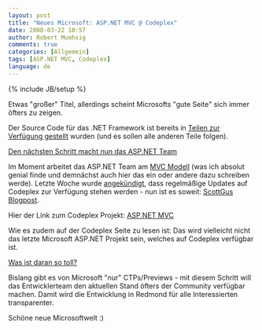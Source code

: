 ```yaml
---
layout: post
title: "Neues Microsoft: ASP.NET MVC @ Codeplex"
date: 2008-03-22 10:57
author: Robert Muehsig
comments: true
categories: [Allgemein]
tags: [ASP.NET MVC, Codeplex]
language: de
---
```

{% include JB/setup %}
<p>Etwas &quot;gro&#223;er&quot; Titel, allerdings scheint Microsofts &quot;gute Seite&quot; sich immer &#246;fters zu zeigen. </p>  <p>Der Source Code f&#252;r das .NET Framework ist bereits in <a href="{{BASE_PATH}}/2008/01/17/net-source-code-nun-verffentlicht/">Teilen zur Verf&#252;gung gestellt</a> wurden (und es sollen alle anderen Teile folgen). </p>  <p><u>Den n&#228;chsten Schritt macht nun das ASP.NET Team</u></p>  <p>Im Moment arbeitet das ASP.NET Team am <a href="http://asp.net/mvc/">MVC Modell</a> (was ich absolut genial finde und demn&#228;chst auch hier das ein oder andere dazu schreiben werde). Letzte Woche wurde <a href="{{BASE_PATH}}/2008/03/11/aspnet-mvc-source-code-builds-werden-auf-codeplex-verffentlicht/">angek&#252;ndigt</a>, dass regelm&#228;&#223;ige Updates auf Codeplex zur Verf&#252;gung stehen werden - nun ist es soweit: <a href="http://weblogs.asp.net/scottgu/archive/2008/03/21/asp-net-mvc-source-code-now-available.aspx">ScottGus Blogpost</a>.</p>  <p>Hier der Link zum Codeplex Projekt: <a href="http://www.codeplex.com/aspnet">ASP.NET MVC</a></p>  <p>Wie es zudem auf der Codeplex Seite zu lesen ist: Das wird vielleicht nicht das letzte Microsoft ASP.NET Projekt sein, welches auf Codeplex verf&#252;gbar ist.</p>  <p><u>Was ist daran so toll?</u></p>  <p>Bislang gibt es von Microsoft &quot;nur&quot; CTPs/Previews - mit diesem Schritt will das Entwicklerteam den aktuellen Stand &#246;fters der Community verf&#252;gbar machen. Damit wird die Entwicklung in Redmond f&#252;r alle Interessierten transparenter.</p>  <p>Sch&#246;ne neue Microsoftwelt :)</p>
